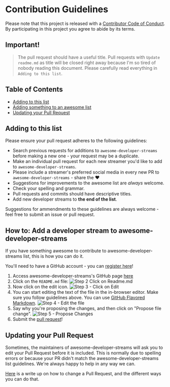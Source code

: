 # Contribution Guidelines

Please note that this project is released with a [Contributor Code of Conduct](CODE_OF_CONDUCT.md). By participating in this project you agree to abide by its terms.


## Important!
> The pull request should have a useful title. Pull requests with `Update readme.md` as title will be closed right away because I'm so tired of nobody reading this document. Please carefully read everything in `Adding to this list`.

## Table of Contents

- [Adding to this list](#adding-to-this-list)
- [Adding something to an awesome list](#adding-something-to-an-awesome-list)
- [Updating your Pull Request](#updating-your-pull-request)

## Adding to this list

Please ensure your pull request adheres to the following guidelines:

- Search previous requests for additions to `awesome-developer-streams` before making a new one - your request may be a duplicate.
- Make an individual pull request for each new streamer you'd like to add to `awesome-developer-streams`.
- Please include a streamer's preferred social media in every new PR to `awesome-developer-streams` - share the ❤️ 
- Suggestions for improvements to the awesome list are _always_ welcome.
- Check your spelling and grammar.
- Pull requests and commits should have descriptive titles.
- Add new developer streams to **the end of the list**.

Suggestions for ammendments to these guidelines are always welcome - feel free to submit an issue or pull request.

## How to: Add a developer stream to awesome-developer-streams

If you have something awesome to contribute to awesome-developer-streams list, this is how you can do it.

You'll need to have a GitHub account - you can [register here](https://github.com/join)!

1. Access awesome-developer-streams's GitHub page [here](https://github.com/bnb/awesome-developer-streams)
2. Click on the `README.md` file: ![Step 2 Click on Readme.md](https://cloud.githubusercontent.com/assets/170270/9402920/53a7e3ea-480c-11e5-9d81-aecf64be55eb.png)
3. Now click on the edit icon. ![Step 3 - Click on Edit](https://cloud.githubusercontent.com/assets/170270/9402927/6506af22-480c-11e5-8c18-7ea823530099.png)
4. You can start editing the text of the file in the in-browser editor. Make sure you follow guidelines above. You can use [GitHub Flavored Markdown](https://help.github.com/articles/github-flavored-markdown/). ![Step 4 - Edit the file](https://cloud.githubusercontent.com/assets/170270/9402932/7301c3a0-480c-11e5-81f5-7e343b71674f.png)
5. Say why you're proposing the changes, and then click on "Propose file change". ![Step 5 - Propose Changes](https://cloud.githubusercontent.com/assets/170270/9402937/7dd0652a-480c-11e5-9138-bd14244593d5.png)
6. Submit the [pull request](https://help.github.com/articles/using-pull-requests/)!

## Updating your Pull Request

Sometimes, the maintainers of awesome-developer-streams will ask you to edit your Pull Request before it is included. This is normally due to spelling errors or because your PR didn't match the awesome-developer-streams list guidelines. We're always happy to help in any way we can.

[Here](https://github.com/RichardLitt/docs/blob/master/amending-a-commit-guide.md) is a write up on how to change a Pull Request, and the different ways you can do that.
